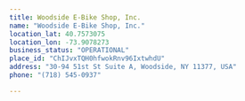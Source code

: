 ```yaml
---
title: Woodside E-Bike Shop, Inc.
name: "Woodside E-Bike Shop, Inc."
location_lat: 40.7573075
location_lon: -73.9078273
business_status: "OPERATIONAL"
place_id: "ChIJvxTQH0hfwokRnv96IxtwhdU"
address: "30-94 51st St Suite A, Woodside, NY 11377, USA"
phone: "(718) 545-0937"

---
```

